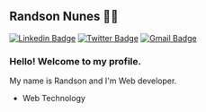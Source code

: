 ## Randson Nunes :man_technologist:
[![Linkedin Badge](https://img.shields.io/badge/-LinkedIn-blue?style=flat-square&logo=Linkedin&logoColor=white&link=https://www.linkedin.com/in/randsonfranca/)](https://www.linkedin.com/in/randsonfranca)
[![Twitter Badge](https://img.shields.io/badge/-Twitter-1ca0f1?style=flat-square&labelColor=1ca0f1&logo=twitter&logoColor=white&link=https://twitter.com/lgdbittencourt)](https://twitter.com/randhson)
[![Gmail Badge](https://img.shields.io/badge/-Gmail-c14438?style=flat-square&logo=Gmail&logoColor=white&link=mailto:handhson@gmail.com)](mailto:handhson@gmail.com)

### Hello! Welcome to my profile.

My name is Randson and I'm Web developer.
+ Web Technology

<!--
**randhson/randhson** is a ✨ _special_ ✨ repository because its `README.md` (this file) appears on your GitHub profile.

Here are some ideas to get you started:

- 🔭 I’m currently working on ...
- 🌱 I’m currently learning ...
- 👯 I’m looking to collaborate on ...
- 🤔 I’m looking for help with ...
- 💬 Ask me about ...
- 📫 How to reach me: ...
- 😄 Pronouns: ...
- ⚡ Fun fact: ...
-->

